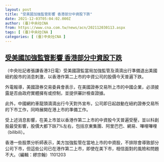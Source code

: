 ```yaml
---
layout: post
title: "受美國加強監管影響 香港部分中資股下跌"
date: 2021-12-03T05:04:02.000Z
author: (臺)中央社CNA
from: https://www.cna.com.tw/news/acn/202112030113.aspx
tags: [ (臺)中央社CNA ]
categories: [ (臺)中央社CNA ]
---
```

<!--1638507842000-->
[受美國加強監管影響 香港部分中資股下跌](https://www.cna.com.tw/news/acn/202112030113.aspx)
------

<div>
<div></div><div><p>（中央社記者張謙香港3日電）受美國證監當局加強監管及滴滴出行準備退出美國紐約股市的消息刺激，以香港作第二上市的中資公司的股價今天普遍下跌。</p><p>外電報導，美國證券交易委員會表示，在美國證券交易所上市的中國企業，必須披露是否由政府實體擁有或控制，並提供審計檢查證據。</p><p>此外，中國網約車龍頭滴滴出行今天對外宣布，公司即日起啟動在紐約證券交易所的下市工作，同時展開在港上市的準備工作。</p><p>受上述消息影響，在美上市並以香港作第二上市的中資股今天普遍受壓，並以科創股最受影響，股價大都下趺7%左右，包括京東集團、阿里巴巴、網易、嗶哩嗶哩（bilibili）。</p><p>香港一些股票分析師表示，美方加強監管在當地上市的中資股，不排除會導致部分公司下市，但這些公司已在港作第二上市，即使在美下市，相信面對的風險和問題不大。（編輯：繆宗翰）1101203</p></div>
</div>
